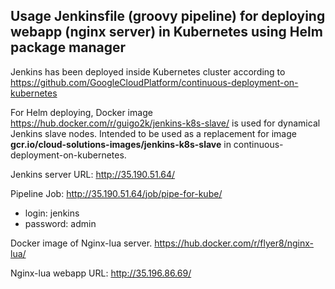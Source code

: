 ## Usage Jenkinsfile (groovy pipeline) for deploying webapp (nginx server) in Kubernetes using Helm package manager

Jenkins has been deployed inside Kubernetes cluster according to https://github.com/GoogleCloudPlatform/continuous-deployment-on-kubernetes

For Helm deploying, Docker image https://hub.docker.com/r/guigo2k/jenkins-k8s-slave/ is used for dynamical Jenkins slave nodes.
Intended to be used as a replacement for image **gcr.io/cloud-solutions-images/jenkins-k8s-slave** in continuous-deployment-on-kubernetes.

Jenkins server URL: http://35.190.51.64/

Pipeline Job: http://35.190.51.64/job/pipe-for-kube/
- login: jenkins
- password: admin


Docker image of Nginx-lua server.
https://hub.docker.com/r/flyer8/nginx-lua/

Nginx-lua webapp URL: http://35.196.86.69/
